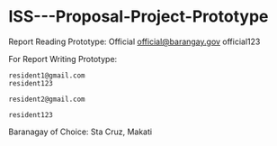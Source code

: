 # ISS---Proposal-Project-Prototype

Report Reading Prototype:
Official	official@barangay.gov
	official123

For Report Writing Prototype:
	
	resident1@gmail.com
	resident123
    
    resident2@gmail.com

	resident123

Baranagay of Choice: Sta Cruz, Makati 
